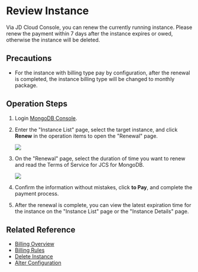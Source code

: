 # Review Instance

Via JD Cloud Console, you can renew the currently running instance. Please renew the payment within 7 days after the instance expires or owed, otherwise the instance will be deleted.

## Precautions

- For the instance with billing type pay by configuration, after the renewal is completed, the instance billing type will be changed to monthly package.

## Operation Steps

1. Login [MongoDB Console](https://mongodb-console.jdcloud.com/mongodb).
1. Enter the "Instance List" page, select the target instance, and click **Renew** in the operation items to open the "Renewal" page.

    ![](https://github.com/jdcloudcom/cn/blob/master/image/mongodb/mongo-037.png)

1. On the "Renewal" page, select the duration of time you want to renew and read the Terms of Service for JCS for MongoDB.

    ![](https://github.com/jdcloudcom/cn/blob/master/image/mongodb/mongo-038.png)

1. Confirm the information without mistakes, click **to Pay**, and complete the payment process.

1. After the renewal is complete, you can view the latest expiration time for the instance on the "Instance List" page or the "Instance Details" page.

## Related Reference
* [Billing Overview](../../Pricing/Billing-Overview.md)
* [Billing Rules](../../Pricing/Billing-Rules.md)
* [Delete Instance](../../Operation-Guide/Instance-Management/Delete-Instance.md)
* [Alter Configuration](../../Operation-Guide/Instance-Management/Modify-Instance-Spec.md)
